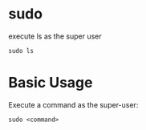 # sudo

execute ls as the super user

    sudo ls



# Basic Usage

Execute a command as the super-user:

    sudo <command>


